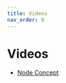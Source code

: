 ```yaml
---
title: Videos
nav_order: 9
---
```


# Videos
- [Node Concept](https://github.com/Naruno/Naruno/releases/latest/download/node_docs_videos_naruno.zip)

